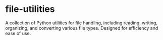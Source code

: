 # file-utilities
A collection of Python utilities for file handling, including reading, writing, organizing, and converting various file types. Designed for efficiency and ease of use.
